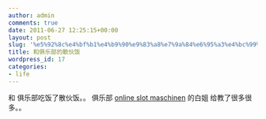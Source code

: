 ```yaml
---
author: admin
comments: true
date: 2011-06-27 12:25:15+00:00
layout: post
slug: '%e5%92%8c%e4%bf%b1%e4%b9%90%e9%83%a8%e7%9a%84%e6%95%a3%e4%bc%99%e9%a5%ad'
title: 和俱乐部的散伙饭
wordpress_id: 17
categories:
- life
---
```


和 俱乐部吃饭了散伙饭。。
俱乐部 [online slot maschinen](http://premiumonlinecasino.de/) 的白姐 给教了很多很多。。
